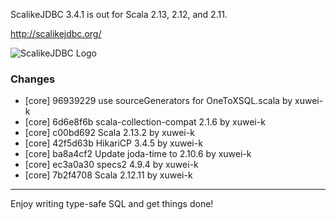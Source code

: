 ScalikeJDBC 3.4.1 is out for Scala 2.13, 2.12, and 2.11.

http://scalikejdbc.org/

![ScalikeJDBC Logo](http://scalikejdbc.org/images/logo.png)

### Changes

- [core] 96939229 use sourceGenerators for OneToXSQL.scala by xuwei-k
- [core] 6d6e8f6b scala-collection-compat 2.1.6 by xuwei-k
- [core] c00bd692 Scala 2.13.2 by xuwei-k
- [core] 42f5d63b HikariCP 3.4.5 by xuwei-k
- [core] ba8a4cf2 Update joda-time to 2.10.6 by xuwei-k
- [core] ec3a0a30 specs2 4.9.4 by xuwei-k
- [core] 7b2f4708 Scala 2.12.11 by xuwei-k

---

Enjoy writing type-safe SQL and get things done!

